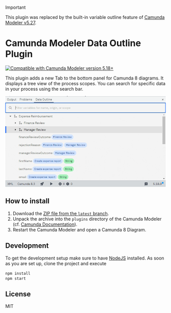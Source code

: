 > [!IMPORTANT]
> This plugin was replaced by the built-in variable outline feature of [Camunda Modeler v5.27](https://github.com/camunda/camunda-modeler/blob/develop/CHANGELOG.md#5270).

# Camunda Modeler Data Outline Plugin

[![Compatible with Camunda Modeler version 5.18+](https://img.shields.io/badge/Camunda%20Modeler-5.18+-blue.svg)](https://github.com/camunda/camunda-modeler)

This plugin adds a new Tab to the bottom panel for Camunda 8 diagrams. It displays a tree view of the process scopes. You can search for specific data in your process using the search bar.

![](./resources/screencast.gif)

## How to install

1. Download the [ZIP file from the `latest` branch](http://github.com/marstamm/camunda-modeler-data-outline-plugin/zipball/latest/).
2. Unpack the archive into the `plugins` directory of the Camunda Modeler (cf. [Camunda Documentation](https://docs.camunda.io/docs/next/components/modeler/desktop-modeler/plugins/#plugging-into-camunda-modeler)).
3. Restart the Camunda Modeler and open a Camunda 8 Diagram.

## Development

To get the development setup make sure to have [NodeJS](https://nodejs.org/en/download/) installed.
As soon as you are set up, clone the project and execute

```
npm install
npm start
```

## License

MIT
